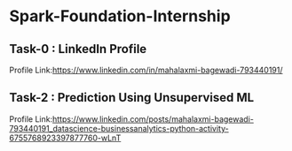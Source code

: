 # Spark-Foundation-Internship

## Task-0 : LinkedIn Profile
Profile Link:https://www.linkedin.com/in/mahalaxmi-bagewadi-793440191/

## Task-2 : Prediction Using Unsupervised ML
Profile Link:https://www.linkedin.com/posts/mahalaxmi-bagewadi-793440191_datascience-businessanalytics-python-activity-6755768923397877760-wLnT
